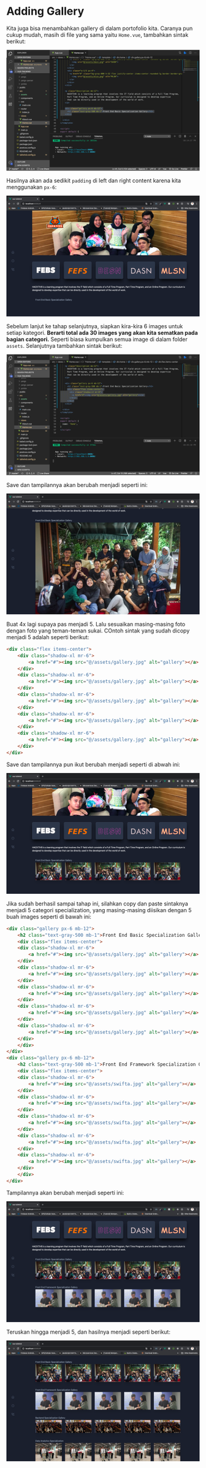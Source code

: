 # Adding Gallery

Kita juga bisa menambahkan gallery di dalam portofolio kita. Caranya pun cukup mudah, masih di file yang sama yaitu `Home.vue`, tambahkan sintak berikut:

![img](img/39.png)

Hasilnya akan ada sedikit `padding` di left dan right content karena kita menggunakan `px-6`:

![img](img/40.png)

Sebelum lanjut ke tahap selanjutnya, siapkan kira-kira 6 images untuk setiap kategori. **Berarti total ada 30 images yang akan kita sematkan pada bagian categori.** Seperti biasa kumpulkan semua image di dalam folder `assets`. Selanjutnya tambahkan sintak berikut:

![img](img/41.png)

Save dan tampilannya akan berubah menjadi seperti ini:

![img](img/42.png)

Buat 4x lagi supaya pas menjadi 5. Lalu sesuaikan masing-masing foto dengan foto yang teman-teman sukai. COntoh sintak yang sudah dicopy menjadi 5 adalah seperti berikut:

```html
<div class="flex items-center">
    <div class="shadow-xl mr-6">
        <a href="#"><img src="@/assets/gallery.jpg" alt="gallery"></a>
    </div>
    <div class="shadow-xl mr-6">
        <a href="#"><img src="@/assets/gallery.jpg" alt="gallery"></a>
    </div>
    <div class="shadow-xl mr-6">
        <a href="#"><img src="@/assets/gallery.jpg" alt="gallery"></a>
    </div>
    <div class="shadow-xl mr-6">
        <a href="#"><img src="@/assets/gallery.jpg" alt="gallery"></a>
    </div>
    <div class="shadow-xl mr-6">
        <a href="#"><img src="@/assets/gallery.jpg" alt="gallery"></a>
    </div>
</div>
```

Save dan tampilannya pun ikut berubah menjadi seperti di abwah ini:

![img](img/43.png)

Jika sudah berhasil sampai tahap ini, silahkan copy dan paste sintaknya menjadi 5 categori specialization, yang masing-masing diisikan dengan 5 buah images seperti di bawah ini:

```html
<div class="gallery px-6 mb-12">
    <h2 class="text-gray-500 mb-1">Front End Basic Specialization Gallery</h2>
    <div class="flex items-center">
    <div class="shadow-xl mr-6">
        <a href="#"><img src="@/assets/gallery.jpg" alt="gallery"></a>
    </div>
    <div class="shadow-xl mr-6">
        <a href="#"><img src="@/assets/gallery.jpg" alt="gallery"></a>
    </div>
    <div class="shadow-xl mr-6">
        <a href="#"><img src="@/assets/gallery.jpg" alt="gallery"></a>
    </div>
    <div class="shadow-xl mr-6">
        <a href="#"><img src="@/assets/gallery.jpg" alt="gallery"></a>
    </div>
    <div class="shadow-xl mr-6">
        <a href="#"><img src="@/assets/gallery.jpg" alt="gallery"></a>
    </div>
    </div>
</div>
<div class="gallery px-6 mb-12">
    <h2 class="text-gray-500 mb-1">Front End Framework Specialization Gallery</h2>
    <div class="flex items-center">
    <div class="shadow-xl mr-6">
        <a href="#"><img src="@/assets/swifta.jpg" alt="gallery"></a>
    </div>
    <div class="shadow-xl mr-6">
        <a href="#"><img src="@/assets/swifta.jpg" alt="gallery"></a>
    </div>
    <div class="shadow-xl mr-6">
        <a href="#"><img src="@/assets/swifta.jpg" alt="gallery"></a>
    </div>
    <div class="shadow-xl mr-6">
        <a href="#"><img src="@/assets/swifta.jpg" alt="gallery"></a>
    </div>
    <div class="shadow-xl mr-6">
        <a href="#"><img src="@/assets/swifta.jpg" alt="gallery"></a>
    </div>
    </div>
</div>
```

Tampilannya akan berubah menjadi seperti ini:

![img](img/44.png)

Teruskan hingga menjadi 5, dan hasilnya menjadi seperti berikut:

![img](img/45.png)